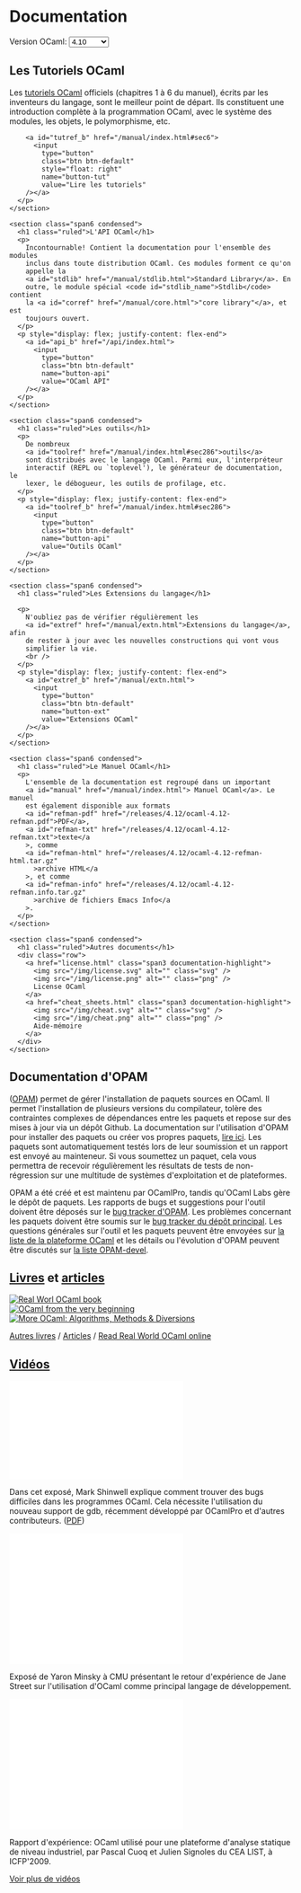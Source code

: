 <!-- ((! set title Docs !)) ((! set documentation !)) ((! set nobreadcrumb !)) -->

<div class="container">
  <h1>Documentation</h1>
  <div class="form-group">
    <form name="Versions">
      <label for="version-selector" style="display: inline"
        >Version OCaml:</label
      >
      <select
        class="form-control"
        id="version-selector"
        name="selector"
        style="width: 10ex; vertical-align: baseline"
        onChange="refresh()"
      >
        <option>4.10</option>
      </select>
    </form>
  </div>

  <!-- this will fill-in the select above with all versions -->
  <script src="version_selector.js"></script>

  <div class="row">
    <section class="span6 condensed">
      <h1 class="ruled">Les Tutoriels OCaml</h1>
      <p>
        Les
        <a id="tutref" href="/manual/index.html#sec6">tutoriels OCaml</a>
        officiels (chapitres 1 à 6 du manuel), écrits par les inventeurs du
        langage, sont le meilleur point de départ. Ils constituent une
        introduction complète à la programmation OCaml, avec le système des
        modules, les objets, le polymorphisme, etc.

        <a id="tutref_b" href="/manual/index.html#sec6">
          <input
            type="button"
            class="btn btn-default"
            style="float: right"
            name="button-tut"
            value="Lire les tutoriels"
        /></a>
      </p>
    </section>

    <section class="span6 condensed">
      <h1 class="ruled">L'API OCaml</h1>
      <p>
        Incontournable! Contient la documentation pour l'ensemble des modules
        inclus dans toute distribution OCaml. Ces modules forment ce qu'on
        appelle la
        <a id="stdlib" href="/manual/stdlib.html">Standard Library</a>. En
        outre, le module spécial <code id="stdlib_name">Stdlib</code> contient
        la <a id="corref" href="/manual/core.html">"core library"</a>, et est
        toujours ouvert.
      </p>
      <p style="display: flex; justify-content: flex-end">
        <a id="api_b" href="/api/index.html">
          <input
            type="button"
            class="btn btn-default"
            name="button-api"
            value="OCaml API"
        /></a>
      </p>
    </section>

    <section class="span6 condensed">
      <h1 class="ruled">Les outils</h1>
      <p>
        De nombreux
        <a id="toolref" href="/manual/index.html#sec286">outils</a>
        sont distribués avec le langage OCaml. Parmi eux, l'interpréteur
        interactif (REPL ou `toplevel'), le générateur de documentation, le
        lexer, le débogueur, les outils de profilage, etc.
      </p>
      <p style="display: flex; justify-content: flex-end">
        <a id="toolref_b" href="/manual/index.html#sec286">
          <input
            type="button"
            class="btn btn-default"
            name="button-api"
            value="Outils OCaml"
        /></a>
      </p>
    </section>

    <section class="span6 condensed">
      <h1 class="ruled">Les Extensions du langage</h1>

      <p>
        N'oubliez pas de vérifier régulièrement les
        <a id="extref" href="/manual/extn.html">Extensions du langage</a>, afin
        de rester à jour avec les nouvelles constructions qui vont vous
        simplifier la vie.
        <br />
      </p>
      <p style="display: flex; justify-content: flex-end">
        <a id="extref_b" href="/manual/extn.html">
          <input
            type="button"
            class="btn btn-default"
            name="button-ext"
            value="Extensions OCaml"
        /></a>
      </p>
    </section>

    <section class="span6 condensed">
      <h1 class="ruled">Le Manuel OCaml</h1>
      <p>
        L'ensemble de la documentation est regroupé dans un important
        <a id="manual" href="/manual/index.html"> Manuel OCaml</a>. Le manuel
        est également disponible aux formats
        <a id="refman-pdf" href="/releases/4.12/ocaml-4.12-refman.pdf">PDF</a>,
        <a id="refman-txt" href="/releases/4.12/ocaml-4.12-refman.txt">texte</a
        >, comme
        <a id="refman-html" href="/releases/4.12/ocaml-4.12-refman-html.tar.gz"
          >archive HTML</a
        >, et comme
        <a id="refman-info" href="/releases/4.12/ocaml-4.12-refman.info.tar.gz"
          >archive de fichiers Emacs Info</a
        >.
      </p>
    </section>

    <section class="span6 condensed">
      <h1 class="ruled">Autres documents</h1>
      <div class="row">
        <a href="license.html" class="span3 documentation-highlight">
          <img src="/img/license.svg" alt="" class="svg" />
          <img src="/img/license.png" alt="" class="png" />
          License OCaml
        </a>
        <a href="cheat_sheets.html" class="span3 documentation-highlight">
          <img src="/img/cheat.svg" alt="" class="svg" />
          <img src="/img/cheat.png" alt="" class="png" />
          Aide-mémoire
        </a>
      </div>
    </section>

  </div>

  <div class="row">
    <section class="span6 condensed">
      <h1 class="ruled">Documentation d'OPAM</h1>
      <p>
        (<a href="https://opam.ocaml.org">OPAM</a>) permet de gérer
        l'installation de paquets sources en OCaml. Il permet l'installation de
        plusieurs versions du compilateur, tolère des contraintes complexes de
        dépendances entre les paquets et repose sur des mises à jour via un
        dépôt Github. La documentation sur l'utilisation d'OPAM pour installer
        des paquets ou créer vos propres paquets,
        <a href="https://opam.ocaml.org/doc/Install.html">lire ici</a>. Les
        paquets sont automatiquement testés lors de leur soumission et un
        rapport est envoyé au mainteneur. Si vous soumettez un paquet, cela vous
        permettra de recevoir régulièrement les résultats de tests de
        non-régression sur une multitude de systèmes d'exploitation et de
        plateformes.
      </p>
      <p>
        OPAM a été créé et est maintenu par OCamlPro, tandis qu'OCaml Labs gère
        le dépôt de paquets. Les rapports de bugs et suggestions pour l'outil
        doivent être déposés sur le
        <a href="https://github.com/OCaml/opam/issues">bug tracker d'OPAM</a>.
        Les problèmes concernant les paquets doivent être soumis sur le
        <a href="https://github.com/OCaml/opam-repository/issues"
          >bug tracker du dépôt principal</a
        >. Les questions générales sur l'outil et les paquets peuvent être
        envoyées sur
        <a href="http://lists.ocaml.org/listinfo/platform"
          >la liste de la plateforme OCaml</a
        >
        et les détails ou l'évolution d'OPAM peuvent être discutés sur
        <a href="http://lists.ocaml.org/listinfo/opam-devel"
          >la liste OPAM-devel</a
        >.
      </p>
    </section>
    <section class="span6 condensed">
      <h1 class="ruled">
        <a href="/learn/books.html">Livres</a> et
        <a href="/docs/papers.html">articles</a>
      </h1>
      <div class="row">
        <div class="span2 documentation-book">
          <a href="https://realworldocaml.org">
            <img src="/img/real-world-ocaml.jpg" alt="Real Worl OCaml book" />
          </a>
        </div>
        <div class="span2 documentation-book">
          <a href="http://ocaml-book.com">
            <img
              src="/img/OCaml_from_beginning.png"
              alt="OCaml from the very beginning"
            />
          </a>
        </div>
        <div class="span2 documentation-book">
          <a
            href="http://ocaml-book.com/more-ocaml-algorithms-methods-diversions/"
          >
            <img
              src="/img/more-ocaml-300-376.png"
              alt="More OCaml: Algorithms, Methods &amp; Diversions"
            />
          </a>
        </div>
      </div>
      <footer>
        <p>
          <a href="/learn/books.html">Autres livres</a> /
          <a href="/docs/papers.html">Articles</a> /
          <a href="https://realworldocaml.org">Read Real World OCaml online</a>
        </p>
      </footer>
    </section>
  </div>
  <div class="row">
    <section class="span12 condensed">
      <h1 class="ruled"><a href="/community/media.html">Vidéos</a></h1>
      <div class="row">
        <div class="span4">
          <p class="documentation-video">
            <iframe
              width="310"
              height="175"
              src="//www.youtube.com/embed/NF2WpWnB-nk?feature=player_detailpage"
              frameborder="0"
              title="Dans cet exposé, Mark Shinwell explique comment trouver des bugs
              difficiles dans les programmes OCaml. Cela nécessite l'utilisation
              du nouveau support de gdb, récemment développé par OCamlPro et
              d'autres contributeurs"
              allowfullscreen
            ></iframe>
          </p>
          <p>
            Dans cet exposé, Mark Shinwell explique comment trouver des bugs
            difficiles dans les programmes OCaml. Cela nécessite l'utilisation
            du nouveau support de gdb, récemment développé par OCamlPro et
            d'autres contributeurs. (<a
              href="http://oud.ocaml.org/2012/slides/oud2012-paper5-slides.pdf"
              >PDF</a
            >)
          </p>
        </div>
        <div class="span4">
          <p class="documentation-video">
            <iframe
              src="//player.vimeo.com/video/14317442?portrait=0&amp;color=ff9933"
              width="310"
              height="233"
              frameborder="0"
              title="Exposé de Yaron Minsky à CMU présentant le retour d'expérience de
              Jane Street sur l'utilisation d'OCaml comme principal langage de
              développement"
              webkitallowfullscreen
              mozallowfullscreen
              allowfullscreen
            ></iframe>
          </p>
          <p>
            Exposé de Yaron Minsky à CMU présentant le retour d'expérience de
            Jane Street sur l'utilisation d'OCaml comme principal langage de
            développement.
          </p>
        </div>
        <div class="span4">
          <p class="documentation-video">
            <iframe
              src="//player.vimeo.com/video/6652523?portrait=0&amp;color=ff9933"
              width="310"
              height="233"
              frameborder="0"
              title="Rapport d'expérience: OCaml utilisé pour une plateforme d'analyse
              statique de niveau industriel, par Pascal Cuoq et Julien Signoles du
              CEA LIST, à ICFP'2009."
              webkitallowfullscreen
              mozallowfullscreen
              allowfullscreen
            ></iframe>
          </p>
          <p>
            Rapport d'expérience: OCaml utilisé pour une plateforme d'analyse
            statique de niveau industriel, par Pascal Cuoq et Julien Signoles du
            CEA LIST, à ICFP'2009.
          </p>
        </div>
      </div>
      <footer>
        <p><a href="/community/media.html">Voir plus de vidéos</a></p>
      </footer>
    </section>
  </div>
</div>
